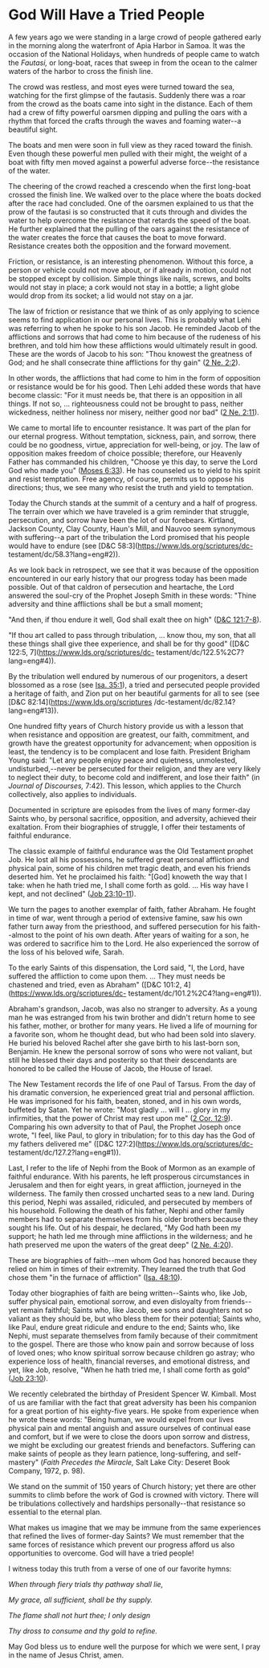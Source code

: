 # God Will Have a Tried People

A few years ago we were standing in a large crowd of people gathered early in
the morning along the waterfront of Apia Harbor in Samoa. It was the occasion
of the National Holidays, when hundreds of people came to watch the _Fautasi,_
or long-boat, races that sweep in from the ocean to the calmer waters of the
harbor to cross the finish line.

The crowd was restless, and most eyes were turned toward the sea, watching for
the first glimpse of the fautasis. Suddenly there was a roar from the crowd as
the boats came into sight in the distance. Each of them had a crew of fifty
powerful oarsmen dipping and pulling the oars with a rhythm that forced the
crafts through the waves and foaming water--a beautiful sight.

The boats and men were soon in full view as they raced toward the finish. Even
though these powerful men pulled with their might, the weight of a boat with
fifty men moved against a powerful adverse force--the resistance of the water.

The cheering of the crowd reached a crescendo when the first long-boat crossed
the finish line. We walked over to the place where the boats docked after the
race had concluded. One of the oarsmen explained to us that the prow of the
fautasi is so constructed that it cuts through and divides the water to help
overcome the resistance that retards the speed of the boat. He further
explained that the pulling of the oars against the resistance of the water
creates the force that causes the boat to move forward. Resistance creates
both the opposition and the forward movement.

Friction, or resistance, is an interesting phenomenon. Without this force, a
person or vehicle could not move about, or if already in motion, could not be
stopped except by collision. Simple things like nails, screws, and bolts would
not stay in place; a cork would not stay in a bottle; a light globe would drop
from its socket; a lid would not stay on a jar.

The law of friction or resistance that we think of as only applying to science
seems to find application in our personal lives. This is probably what Lehi
was referring to when he spoke to his son Jacob. He reminded Jacob of the
afflictions and sorrows that had come to him because of the rudeness of his
brethren, and told him how these afflictions would ultimately result in good.
These are the words of Jacob to his son: "Thou knowest the greatness of God;
and he shall consecrate thine afflictions for thy gain" ([2 Ne.
2:2](https://www.lds.org/scriptures/bofm/2-ne/2.2?lang=eng#1)).

In other words, the afflictions that had come to him in the form of opposition
or resistance would be for his good. Then Lehi added these words that have
become classic: "For it must needs be, that there is an opposition in all
things. If not so, ... righteousness could not be brought to pass, neither
wickedness, neither holiness nor misery, neither good nor bad" ([2 Ne.
2:11](https://www.lds.org/scriptures/bofm/2-ne/2.11?lang=eng#10)).

We came to mortal life to encounter resistance. It was part of the plan for
our eternal progress. Without temptation, sickness, pain, and sorrow, there
could be no goodness, virtue, appreciation for well-being, or joy. The law of
opposition makes freedom of choice possible; therefore, our Heavenly Father
has commanded his children, "Choose ye this day, to serve the Lord God who
made you" ([Moses
6:33](https://www.lds.org/scriptures/pgp/moses/6.33?lang=eng#32)). He has
counseled us to yield to his spirit and resist temptation. Free agency, of
course, permits us to oppose his directions; thus, we see many who resist the
truth and yield to temptation.

Today the Church stands at the summit of a century and a half of progress. The
terrain over which we have traveled is a grim reminder that struggle,
persecution, and sorrow have been the lot of our forebears. Kirtland, Jackson
County, Clay County, Haun's Mill, and Nauvoo seem synonymous with suffering--a
part of the tribulation the Lord promised that his people would have to endure
(see [D&amp;C 58:3](https://www.lds.org/scriptures/dc-
testament/dc/58.3?lang=eng#2)).

As we look back in retrospect, we see that it was because of the opposition
encountered in our early history that our progress today has been made
possible. Out of that caldron of persecution and heartache, the Lord answered
the soul-cry of the Prophet Joseph Smith in these words: "Thine adversity and
thine afflictions shall be but a small moment;

"And then, if thou endure it well, God shall exalt thee on high" ([D&amp;C
121:7-8](https://www.lds.org/scriptures/dc-testament/dc/121.7-8?lang=eng#6)).

"If thou art called to pass through tribulation, ... know thou, my son, that all
these things shall give thee experience, and shall be for thy good" ([D&amp;C
122:5, 7](https://www.lds.org/scriptures/dc-
testament/dc/122.5%2C7?lang=eng#4)).

By the tribulation well endured by numerous of our progenitors, a desert
blossomed as a rose (see [Isa.
35:1](https://www.lds.org/scriptures/ot/isa/35.1?lang=eng#0)), a tried and
persecuted people provided a heritage of faith, and Zion put on her beautiful
garments for all to see (see [D&amp;C 82:14](https://www.lds.org/scriptures
/dc-testament/dc/82.14?lang=eng#13)).

One hundred fifty years of Church history provide us with a lesson that when
resistance and opposition are greatest, our faith, commitment, and growth have
the greatest opportunity for advancement; when opposition is least, the
tendency is to be complacent and lose faith. President Brigham Young said:
"Let any people enjoy peace and quietness, unmolested, undisturbed,--never be
persecuted for their religion, and they are very likely to neglect their duty,
to become cold and indifferent, and lose their faith" (in _Journal of
Discourses,_ 7:42). This lesson, which applies to the Church collectively,
also applies to individuals.

Documented in scripture are episodes from the lives of many former-day Saints
who, by personal sacrifice, opposition, and adversity, achieved their
exaltation. From their biographies of struggle, I offer their testaments of
faithful endurance.

The classic example of faithful endurance was the Old Testament prophet Job.
He lost all his possessions, he suffered great personal affliction and
physical pain, some of his children met tragic death, and even his friends
deserted him. Yet he proclaimed his faith: "[God] knoweth the way that I take:
when he hath tried me, I shall come forth as gold. ... His way have I kept, and
not declined" ([Job
23:10-11](https://www.lds.org/scriptures/ot/job/23.10-11?lang=eng#9)).

We turn the pages to another exemplar of faith, father Abraham. He fought in
time of war, went through a period of extensive famine, saw his own father
turn away from the priesthood, and suffered persecution for his faith--almost
to the point of his own death. After years of waiting for a son, he was
ordered to sacrifice him to the Lord. He also experienced the sorrow of the
loss of his beloved wife, Sarah.

To the early Saints of this dispensation, the Lord said, "I, the Lord, have
suffered the affliction to come upon them. ... They must needs be chastened and
tried, even as Abraham" ([D&amp;C 101:2, 4](https://www.lds.org/scriptures/dc-
testament/dc/101.2%2C4?lang=eng#1)).

Abraham's grandson, Jacob, was also no stranger to adversity. As a young man
he was estranged from his twin brother and didn't return home to see his
father, mother, or brother for many years. He lived a life of mourning for a
favorite son, whom he thought dead, but who had been sold into slavery. He
buried his beloved Rachel after she gave birth to his last-born son, Benjamin.
He knew the personal sorrow of sons who were not valiant, but still he blessed
their days and posterity so that their descendants are honored to be called
the House of Jacob, the House of Israel.

The New Testament records the life of one Paul of Tarsus. From the day of his
dramatic conversion, he experienced great trial and personal affliction. He
was imprisoned for his faith, beaten, stoned, and in his own words, buffeted
by Satan. Yet he wrote: "Most gladly ... will I ... glory in my infirmities, that
the power of Christ may rest upon me" ([2 Cor.
12:9](https://www.lds.org/scriptures/nt/2-cor/12.9?lang=eng#8)). Comparing his
own adversity to that of Paul, the Prophet Joseph once wrote, "I feel, like
Paul, to glory in tribulation; for to this day has the God of my fathers
delivered me" ([D&amp;C 127:2](https://www.lds.org/scriptures/dc-
testament/dc/127.2?lang=eng#1)).

Last, I refer to the life of Nephi from the Book of Mormon as an example of
faithful endurance. With his parents, he left prosperous circumstances in
Jerusalem and then for eight years, in great affliction, journeyed in the
wilderness. The family then crossed uncharted seas to a new land. During this
period, Nephi was assailed, ridiculed, and persecuted by members of his
household. Following the death of his father, Nephi and other family members
had to separate themselves from his older brothers because they sought his
life. Out of his despair, he declared, "My God hath been my support; he hath
led me through mine afflictions in the wilderness; and he hath preserved me
upon the waters of the great deep" ([2 Ne.
4:20](https://www.lds.org/scriptures/bofm/2-ne/4.20?lang=eng#19)).

These are biographies of faith--men whom God has honored because they relied
on him in times of their extremity. They learned the truth that God chose them
"in the furnace of affliction" ([Isa.
48:10](https://www.lds.org/scriptures/ot/isa/48.10?lang=eng#9)).

Today other biographies of faith are being written--Saints who, like Job,
suffer physical pain, emotional sorrow, and even disloyalty from friends--yet
remain faithful; Saints who, like Jacob, see sons and daughters not so valiant
as they should be, but who bless them for their potential; Saints who, like
Paul, endure great ridicule and endure to the end; Saints who, like Nephi,
must separate themselves from family because of their commitment to the
gospel. There are those who know pain and sorrow because of loss of loved
ones; who know spiritual sorrow because children go astray; who experience
loss of health, financial reverses, and emotional distress, and yet, like Job,
resolve, "When he hath tried me, I shall come forth as gold" ([Job
23:10](https://www.lds.org/scriptures/ot/job/23.10?lang=eng#9)).

We recently celebrated the birthday of President Spencer W. Kimball. Most of
us are familiar with the fact that great adversity has been his companion for
a great portion of his eighty-five years. He spoke from experience when he
wrote these words: "Being human, we would expel from our lives physical pain
and mental anguish and assure ourselves of continual ease and comfort, but if
we were to close the doors upon sorrow and distress, we might be excluding our
greatest friends and benefactors. Suffering can make saints of people as they
learn patience, long-suffering, and self-mastery" (_Faith Precedes the
Miracle,_ Salt Lake City: Deseret Book Company, 1972, p. 98).

We stand on the summit of 150 years of Church history; yet there are other
summits to climb before the work of God is crowned with victory. There will be
tribulations collectively and hardships personally--that resistance so
essential to the eternal plan.

What makes us imagine that we may be immune from the same experiences that
refined the lives of former-day Saints? We must remember that the same forces
of resistance which prevent our progress afford us also opportunities to
overcome. God will have a tried people!

I witness today this truth from a verse of one of our favorite hymns:

_When through fiery trials thy pathway shall lie,_

_My grace, all sufficient, shall be thy supply._

_The flame shall not hurt thee; I only design_

_Thy dross to consume and thy gold to refine._

May God bless us to endure well the purpose for which we were sent, I pray in
the name of Jesus Christ, amen.

